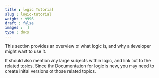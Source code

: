 ```yaml
---
title : logic Tutorial
slug : logic-tutorial
weight : 9996
draft : false
images : []
type : docs
---
```


This section provides an overview of what logic is, and why a developer might want to use it.

It should also mention any large subjects within logic, and link out to the related topics.  Since the Documentation for logic is new, you may need to create initial versions of those related topics.

